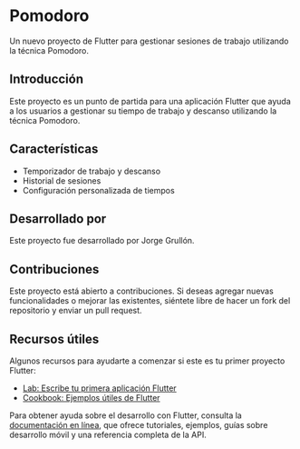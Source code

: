 # Pomodoro

Un nuevo proyecto de Flutter para gestionar sesiones de trabajo utilizando la técnica Pomodoro.

## Introducción

Este proyecto es un punto de partida para una aplicación Flutter que ayuda a los usuarios a gestionar su tiempo de trabajo y descanso utilizando la técnica Pomodoro.

## Características

- Temporizador de trabajo y descanso
- Historial de sesiones
- Configuración personalizada de tiempos

## Desarrollado por

Este proyecto fue desarrollado por Jorge Grullón.

## Contribuciones

Este proyecto está abierto a contribuciones. Si deseas agregar nuevas funcionalidades o mejorar las existentes, siéntete libre de hacer un fork del repositorio y enviar un pull request.

## Recursos útiles

Algunos recursos para ayudarte a comenzar si este es tu primer proyecto Flutter:

- [Lab: Escribe tu primera aplicación Flutter](https://docs.flutter.dev/get-started/codelab)
- [Cookbook: Ejemplos útiles de Flutter](https://docs.flutter.dev/cookbook)

Para obtener ayuda sobre el desarrollo con Flutter, consulta la [documentación en línea](https://docs.flutter.dev/), que ofrece tutoriales, ejemplos, guías sobre desarrollo móvil y una referencia completa de la API.
